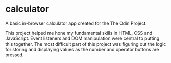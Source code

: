 # calculator
A basic in-browser calculator app created for the The Odin Project.

This project helped me hone my fundamental skills in HTML, CSS and JavaScript. Event listeners and DOM manipulation were central to putting this together. The most difficult part of this project was figuring out the logic for storing and displaying values as the number and operator buttons are pressed. 
